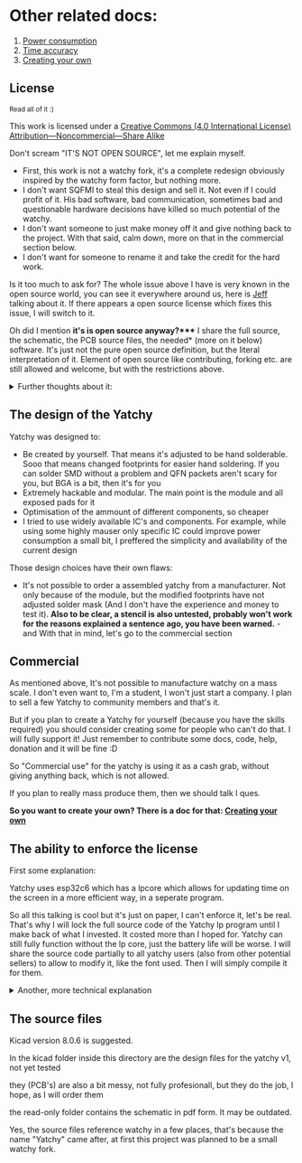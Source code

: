 # Other related docs:
1. [Power consumption](https://github.com/Szybet/Yatchy/tree/main/hardware/power-consumption)
2. [Time accuracy](https://github.com/Szybet/Yatchy/blob/main/hardware/time-accuracy.md)
3. [Creating your own](https://github.com/Szybet/Yatchy/blob/main/hardware/creating-your-own.md)

## License
<sub>Read all of it :)</sub>

This work is licensed under a [Creative Commons (4.0 International License) Attribution—Noncommercial—Share Alike](https://creativecommons.org/licenses/by-nc-sa/4.0/)

Don't scream "IT'S NOT OPEN SOURCE", let me explain myself.

- First, this work is not a watchy fork, it's a complete redesign obviously inspired by the watchy form factor, but nothing more.
- I don't want SQFMI to steal this design and sell it. Not even if I could profit of it. His bad software, bad communication, sometimes bad and questionable hardware decisions have killed so much potential of the watchy.
- I don't want someone to just make money off it and give nothing back to the project. With that said, calm down, more on that in the commercial section below.
- I don't want for someone to rename it and take the credit for the hard work.

Is it too much to ask for? The whole issue above I have is very known in the open source world, you can see it everywhere around us, here is [Jeff](https://youtu.be/4aaF2HgTVe8?t=84) talking about it. If there appears a open source license which fixes this issue, I will switch to it. 

Oh did I mention **it's is open source anyway?\*\*\*** I share the full source, the schematic, the PCB source files, the needed* (more on it below) software. It's just not the pure open source definition, but the literal interpretation of it. Element of open source like contributing, forking etc. are still allowed and welcome, but with the restrictions above.

<details>
  <summary>Further thoughts about it:</summary>

On https://opensource.org/osd we can see, in the first point "Free Redistribution" and well, first "as a component" hardware can't be a component really, so this point doesn't apply to hardware. The whole point doesn't work for hardware, we know how the world works, it works for software, that's why [InkWatchy](https://github.com/Szybet/InkWatchy) is GPL3. Let's search further, on https://www.oshwa.org/faq/#what-license-to-use we can see the question "Won’t people rip me off?" exactly what I have been searching for! The answer is "Maybe"... ugh... Well their explanation is good but a maybe is too much for me... There is also that: https://mifactori.de/non-commercial-is-not-open-source/

The blog post just shows a general opinion / statement on the internet about this topic, some of the points there make sense to me but some not at all, like `Yes, you do. But so does every patent` Wtf even is this? Sharing something to file a patent is completly different from sharing everything to be reproductible. Also patents can't be compared to hardware things most often because patents say you created something new, but hardware is often a combination of other creations, not entirely new things. Open source is not just "It's commercial, you can ripp me off", it's more than that...

so the entire situation is a joke for me. I can't have a "open source" hardware license without someone "Maybe" ripping me off. So it looks like that:

What I want from "Open source":
- To allow people modify, build their own from scratch, even sell the hardware to some extend, do deep repairs etc. (Which I do, but I'm forced to use the `Creative Commons (4.0 International License) Attribution—Noncommercial—Share Alike` license.)

What I don't want:
- People ripping me off

Sad, it just looks like someone long time ago took a software license, applied it to hardware which doesn't work in the real world and started calling out everyone "Uh oh, it's actually not open source because you are not allowing people to ripp you off"

Rant end, here is what you are left with:

A device that is not open source from the strict definition, but has the bare source for replication available, with elements of open source allowed and the author is open about this all.

* * *

It's not only me having this opinion, other makers also share it:
- https://github.com/o7-machinehum/flipper-blackhat-a33#license

:)

</details>

## The design of the Yatchy
Yatchy was designed to:
- Be created by yourself. That means it's adjusted to be hand solderable. Sooo that means changed footprints for easier hand soldering. If you can solder SMD without a problem and QFN packets aren't scary for you, but BGA is a bit, then it's for you
- Extremely hackable and modular. The main point is the module and all exposed pads for it
- Optimisation of the ammount of different components, so cheaper
- I tried to use widely available IC's and components. For example, while using some highly mauser only specific IC could improve power consumption a small bit, I preffered the simplicity and availability of the current design

Those design choices have their own flaws:
- It's not possible to order a assembled yatchy from a manufacturer. Not only because of the module, but the modified footprints have not adjusted solder mask (And I don't have the experience and money to test it). **Also to be clear, a stencil is also untested, probably won't work for the reasons explained a sentence ago, you have been warned.** - and With that in mind, let's go to the commercial section

## Commercial
As mentioned above, It's not possible to manufacture watchy on a mass scale. I don't even want to, I'm a student, I won't just start a company. I plan to sell a few Yatchy to community members and that's it.

But if you plan to create a Yatchy for yourself (because you have the skills required) you should consider creating some for people who can't do that. I will fully support it! Just remember to contribute some docs, code, help, donation and it will be fine :D

So "Commercial use" for the yatchy is using it as a cash grab, without giving anything back, which is not allowed.

If you plan to really mass produce them, then we should talk I ques.

**So you want to create your own? There is a doc for that: [Creating your own](https://github.com/Szybet/Yatchy/blob/main/hardware/creating-your-own.md)**

## The ability to enforce the license
First some explanation:

Yatchy uses esp32c6 which has a lpcore which allows for updating time on the screen in a more efficient way, in a seperate program.

So all this talking is cool but it's just on paper, I can't enforce it, let's be real. That's why I will lock the full source code of the Yatchy lp program until I make back of what I invested. It costed more than I hoped for. Yatchy can still fully function without the lp core, just the battery life will be worse. I will share the source code partially to all yatchy users (also from other potential sellers) to allow to modify it, like the font used. Then I will simply compile it for them.

<details>
  <summary>Another, more technical explanation</summary>

The ESP32-C6 in Yatchy has an LP core, which is a coprocessor optimized for efficiency and runs in RTC memory. It has a maximum of 16KB of memory (without any allocation) or just 8KB for easy compatibility with Watchy firmware, which uses the other 8KB.  

I wrote a program in Rust for this core that displays the time on the screen. This required setting up or modifying:  
- Getting Rust to run on it  
- Log mechanics (to monitor what's happening, disabled in release)  
- RTC memory handling (basic communication with the HP core, i.e., the main program)  
- RTC register access to retrieve time  
- Software SPI (since there's no native SPI)  
- Display driver  
- Minimalist font rendering via partial updates with a small buffer  
- HPCore wakeup  

All of this fits in just 8KB (technically 7KB).  

It was quite a bit of work, and no one else has done it before. However, for reasons I outlined in my repo—mainly to prevent others from copying the design and selling it without giving anything back—I plan to release only the font rendering part. For example:  

```rust
pub fn draw_zero(fb: &mut wepd::Framebuffer<NUMBER_WIDTH, NUMBER_HEIGHT>) {
    let start = Point::new(6, 4);
    let right_top = Point::new(26, 4);
    let right_t = Point::new(29, 10);
    let right_b = Point::new(29, 38);
    let right_bottom = Point::new(26, 44);
    let left_bottom = Point::new(6, 44);
    let left = Point::new(3, 38);
    let left_top = Point::new(3, 10);

    let points = [
        start,
        right_top,
        right_t,
        right_b,
        right_bottom,
        left_bottom,
        left,
        left_top,
        start,
    ];
    draw_lines(&points, fb);
}
```

You can modify it as you like, and tweaking some constants at the top will allow further adjustments, like changing letter positions.  

Oh, and once I recover the money I invested in developing Yatchy, I'll release everything publicly—no questions asked.
  
</details>

## The source files
Kicad version 8.0.6 is suggested.

In the kicad folder inside this directory are the design files for the yatchy v1, not yet tested

they (PCB's) are also a bit messy, not fully profesionall, but they do the job, I hope, as I will order them

the read-only folder contains the schematic in pdf form. It may be outdated.

Yes, the source files reference watchy in a few places, that's because the name "Yatchy" came after, at first this project was planned to be a small watchy fork.
